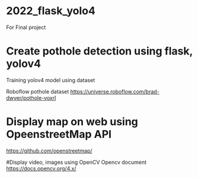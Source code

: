 # 2022_flask_yolo4

For Final project  

# Create pothole detection using flask, yolov4

Training yolov4 model using dataset

Roboflow pothole dataset https://universe.roboflow.com/brad-dwyer/pothole-voxrl



# Display map on web using OpeenstreetMap API
https://github.com/openstreetmap/


#Display video, images using OpenCV
Opencv document https://docs.opencv.org/4.x/

